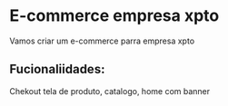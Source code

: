 # E-commerce empresa xpto

Vamos criar um e-commerce parra empresa xpto


## Fucionaliidades:

Chekout tela de produto, catalogo, home com banner

